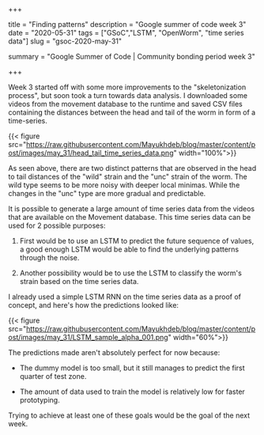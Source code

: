 +++


title = "Finding patterns"
description = "Google summer of code week 3"
date = "2020-05-31"
tags = ["GSoC","LSTM", "OpenWorm", "time series data"]
slug = "gsoc-2020-may-31"

summary = "Google Summer of Code | Community bonding period week 3"


+++


Week 3 started off with some more improvements to the "skeletonization process", but soon took a turn towards data analysis. I downloaded some videos from the movement database to the runtime and saved CSV files containing the distances between the head and tail of the worm in form of a time-series.


 {{< figure src="https://raw.githubusercontent.com/Mayukhdeb/blog/master/content/post/images/may_31/head_tail_time_series_data.png" width="100%">}}

 As seen above, there are two distinct patterns that are observed in the head to tail distances of the "wild" strain and the "unc" strain of the worm. The wild type seems to be more noisy with deeper local minimas. While the changes in the "unc" type are more gradual and predictable. 

It is possible to generate a large amount of time series data from the videos that are available on the Movement database. This time series data can be used for 2 possible purposes:

1. First would be to use an LSTM to predict the future sequence of values, a good enough LSTM would be able to find the underlying patterns through the noise.


2. Another possibility would be to use the LSTM to classify the worm's strain based on the time series data.

I already used a simple LSTM RNN on the time series data as a proof of concept, and here's how the predictions looked like:

 {{< figure src="https://raw.githubusercontent.com/Mayukhdeb/blog/master/content/post/images/may_31/LSTM_sample_alpha_001.png" width="60%">}}

The predictions made aren't absolutely perfect for now because:

* The dummy model is too small, but it still manages to predict the first quarter of test zone.

* The amount of data used to train the model is relatively low for faster prototyping.


Trying to achieve at least one of these goals would be the goal of the next week.
